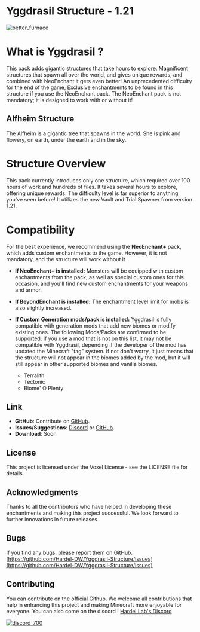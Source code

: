 # Yggdrasil Structure - 1.21
![better_furnace](https://github.com/Hardel-DW/BetterFurnace/assets/42413417/05922563-9464-4497-9d7c-59adbcf76b9e)

# What is Yggdrasil ?
This pack adds gigantic structures that take hours to explore. Magnificent structures that spawn all over the world, and gives unique rewards, and combined with NeoEnchant it gets even better!
An unprecedented difficulty for the end of the game, Exclusive enchantments to be found in this structure if you use the NeoEnchant pack.
The NeoEnchant pack is not mandatory; it is designed to work with or without it!

## Alfheim Structure
The Alfheim is a gigantic tree that spawns in the world. She is pink and flowery, on earth, under the earth and in the sky.

# Structure Overview
This pack currently introduces only one structure, which required over 100 hours of work and hundreds of files. It takes several hours to explore, offering unique rewards. The difficulty level is far superior to anything you've seen before! It utilizes the new Vault and Trial Spawner from version 1.21.

# Compatibility
For the best experience, we recommend using the **NeoEnchant+** pack, which adds custom enchantments to the game. However, it is not mandatory, and the structure will work without it

- **If NeoEnchant+ is installed:**
Monsters will be equipped with custom enchantments from the pack, as well as special custom ones for this occasion, and you'll find new custom enchantments for your weapons and armor.

- **If BeyondEnchant is installed:**
The enchantment level limit for mobs is also slightly increased.

- **If Custom Generation mods/pack is installed:**
Yggdrasil is fully compatible with generation mods that add new biomes or modify existing ones. The following Mods/Packs are confirmed to be supported.
if you use a mod that is not on this list, it may not be compatible with Yggdrasil, depending if the developer of the mod has updated the Minecraft "tag" system. if not don't worry, it just means that the structure will not appear in the biomes added by the mod, but it will still appear in other supported biomes and vanilla biomes.
    - Terralith
    - Tectonic
    - Biome' O Plenty

## Link
- **GitHub**: Contribute on [GitHub](https://github.com/Hardel-DW/Yggdrasil-Structure/issues).
- **Issues/Suggestions**: [Discord](https://discord.gg/mVpYB6kF93) or [GitHub](https://github.com/Hardel-DW/Yggdrasil-Structure/issues).
- **Download**: Soon

## License
This project is licensed under the Voxel License - see the LICENSE file for details.

## Acknowledgments
Thanks to all the contributors who have helped in developing these enchantments and making this project successful. We look forward to further innovations in future releases.

## Bugs
If you find any bugs, please report them on GitHub.
[https://github.com/Hardel-DW/Yggdrasil-Structure/issues](https://github.com/Hardel-DW/Yggdrasil-Structure/issues)


## Contributing
You can contribute on the official Github. We welcome all contributions that help in enhancing this project and making Minecraft more enjoyable for everyone.
You can also come on the discord ! [Hardel Lab's Discord](https://discord.gg/mVpYB6kF93)  

[![discord_700](https://github.com/Hardel-DW/NeoEnchant/assets/42413417/d36d60d5-18f7-40e0-9d2d-dc610f6d42a5)](https://discord.gg/mVpYB6kF93)  
